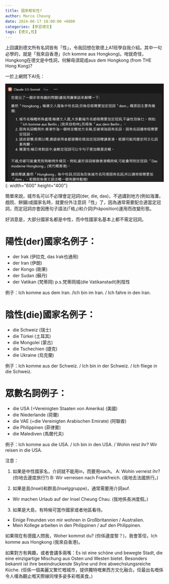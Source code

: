 ```yaml
---
title: 國家都有性?
author: Marco Cheung
date: 2024-06-17 18:00:00 +0800
categories: [學習德文]
tags: [德文,性]
---
```


上回講到德文所有名詞皆有「性」，令我回想在歌德上A1班學自我介紹。其中一句必學的，就是「我來自香港」(Ich komme aus Hongkong)。咁就奇怪，Hongkong在德文是中性詞，何解毋須寫成aus dem Hongkong (from THE Hong Kong)?

一於上網問下AI先：

![Poe](/images/poe-claude-3.5.png){: width="600" height="400"}

簡單來說，城市名可以不必理會定冠詞(der, die, das)，不過講到地方(例如海灘，戲院、餅鋪)或國家名時，就要份外注意詞「性」了，因為通常需要配合適當定冠詞，而定冠詞亦會因應句子語法(「格」)和介詞(Präposition)運用而改變形態。

好消意是，大部分國家名都是中性，而中性國家名基本上都不需定冠詞。

# 陽性(der)國家名例子：
- der Irak (伊拉克, das Irak也通用)
- der Iran (伊朗)
- der Kongo (剛果)
- der Sudan (蘇丹)
- der Vatikan (梵蒂岡) p.s.梵蒂岡城(die Vatikanstadt)則陰性

例子：Ich komme aus dem Iran. /Ich bin im Iran. / Ich fahre in den Iran.

# 陰性(die)國家名例子：
- die Schweiz (瑞士)
- die Türkei (土耳其)
- die Mongolei (蒙古)
- die Tschechien (捷克)
- die Ukraine (烏克蘭)

例子：Ich komme aus der Schweiz. / Ich bin in der Schweiz. / Ich fliege in die Schweiz.

# 眾數名詞例子：
- die USA (=Vereinigten Staaten von Amerika) (美國)
- die Niederlande (荷蘭)
- die VAE (=die Vereinigten Arabischen Emirate) (阿聯酋)
- die Philippinen (菲律賓)
- die Malediven (馬爾代夫)

例子：Ich komme aus die USA. / Ich bin in den USA. / Wohin reist ihr? Wir reisen in die USA.

注意：
1) 如果是中性國家名，介詞就不能用in，而要用nach。
A: Wohin verreist ihr? (你地去邊度旅行?)
B: Wir verreisen nach Frankfreich. (我地去法國旅行。)

2) 如果是島(Insel)和群島(Inselggruppe)，通常需要用介詞auf.
- Wir machen Urlaub auf der Insel Cheung Chau. (我地係長洲度假。)

3) 如果是大島，有時候可當作國家或者地區看待。
- Einige Freunden von mir wohnen in Großbritannien / Australien.
- Mein Kollege arbeiten in den Philippinen / auf den Philippinen.

如果現在有德國人問我，Woher kommst du? (你係邊度黎？)，我會答佢，Ich komme aus Hongkong (我來自香港)。

如果對方有興趣，或者會講多兩嘴：Es ist eine schöne und bewegte Stadt, die eine einzigartige Mischung aus Osten und Westen bietet. Besonders bekannt ist ihre beeindruckende Skyline und ihre abwechslungsreiche Küche. (佢係一個美麗又繁忙嘅城市，提供獨特嘅東西方文化融合。佢最出名嘅係令人嘆為觀止嘅天際線同埋多姿多彩嘅美食。)